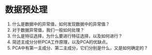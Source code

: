 # 数据预处理

1. 什么是数据中的异常值，如何发现数据中的异常值？
2. 对于数据异常值，我们一般如何处理？
3. 什么是特征选择，为什么要进行特征选择，以及如何进行？
4. 简述主成分分析PCA工作原理，以及PCA的优缺点。
5. PCA中有第一主成分、第二主成分，它们分别是什么，又是如何确定的？
